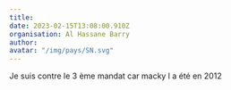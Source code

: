 ```yaml
---
title: 
date: 2023-02-15T13:08:00.910Z
organisation: Al Hassane Barry 
author: 
avatar: "/img/pays/SN.svg"
---
```


Je suis contre le 3 ème mandat car macky l a été en 2012
